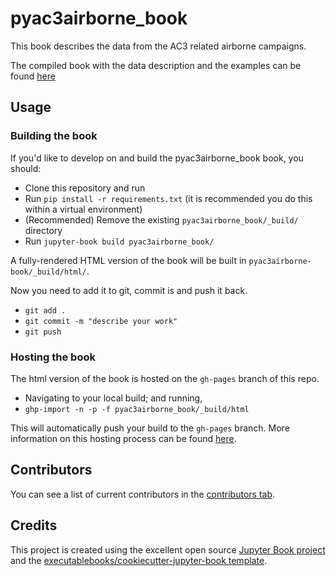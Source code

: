 # pyac3airborne_book

This book describes the data from the AC3 related airborne campaigns.

The compiled book with the data description and the examples can be found [here](https://igmk.github.io/pyac3airborne_book/intro.html)

## Usage



### Building the book

If you'd like to develop on and build the pyac3airborne_book book, you should:

- Clone this repository and run
- Run `pip install -r requirements.txt` (it is recommended you do this within a virtual environment)
- (Recommended) Remove the existing `pyac3airborne_book/_build/` directory
- Run `jupyter-book build pyac3airborne_book/`

A fully-rendered HTML version of the book will be built in `pyac3airborne-book/_build/html/`.

Now you need to add it to git, commit is and push it back.

- `git add .`
- `git commit -m "describe your work"`
- `git push`
 
### Hosting the book

The html version of the book is hosted on the `gh-pages` branch of this repo.

- Navigating to your local build; and running,
- `ghp-import -n -p -f pyac3airborne_book/_build/html`

This will automatically push your build to the `gh-pages` branch. More information on this hosting process can be found [here](https://jupyterbook.org/publish/gh-pages.html#manually-host-your-book-with-github-pages).

## Contributors

You can see a list of current contributors in the [contributors tab](https://github.com/mariomech/pyac3airborne_book/graphs/contributors).

## Credits

This project is created using the excellent open source [Jupyter Book project](https://jupyterbook.org/) and the [executablebooks/cookiecutter-jupyter-book template](https://github.com/executablebooks/cookiecutter-jupyter-book).
